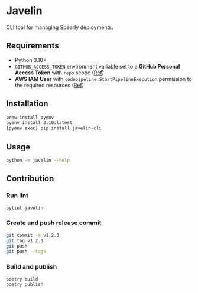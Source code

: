 # Javelin

CLI tool for managing Spearly deployments.

## Requirements
- Python 3.10+
- `GITHUB_ACCESS_TOKEN` environment variable set to a **GitHub Personal Access Token** with `repo` scope ([Ref](https://github.com/settings/tokens))
- **AWS IAM User** with `codepipeline:StartPipelineExecution` permission to the required resources ([Ref](https://boto3.amazonaws.com/v1/documentation/api/latest/guide/quickstart.html#configuration))

## Installation
```sh
brew install pyenv
pyenv install 3.10:latest
[pyenv exec] pip install javelin-cli
```

## Usage
```sh
python -m javelin --help
```

## Contribution
### Run lint
```sh
pylint javelin
```

### Create and push release commit
```sh
git commit -m v1.2.3
git tag v1.2.3
git push
git push --tags
```

### Build and publish
```sh
poetry build
poetry publish
```
